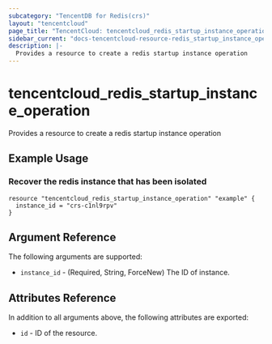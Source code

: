 ```yaml
---
subcategory: "TencentDB for Redis(crs)"
layout: "tencentcloud"
page_title: "TencentCloud: tencentcloud_redis_startup_instance_operation"
sidebar_current: "docs-tencentcloud-resource-redis_startup_instance_operation"
description: |-
  Provides a resource to create a redis startup instance operation
---
```


# tencentcloud_redis_startup_instance_operation

Provides a resource to create a redis startup instance operation

## Example Usage

### Recover the redis instance that has been isolated

```hcl
resource "tencentcloud_redis_startup_instance_operation" "example" {
  instance_id = "crs-c1nl9rpv"
}
```

## Argument Reference

The following arguments are supported:

* `instance_id` - (Required, String, ForceNew) The ID of instance.

## Attributes Reference

In addition to all arguments above, the following attributes are exported:

* `id` - ID of the resource.




